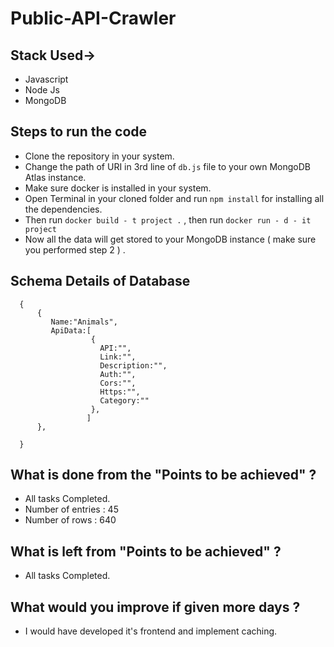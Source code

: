 
# Public-API-Crawler

## Stack Used-> 
 - Javascript
 - Node Js
 - MongoDB


 
## Steps to run the code

- Clone the repository in your system.
- Change the path of URI in 3rd line of `db.js` file to your own MongoDB Atlas instance. 
- Make sure docker is installed in your system.
- Open Terminal in your cloned folder and run `npm install` for installing all the dependencies.
- Then run `docker build - t project .` , then run `docker run - d - it project`
- Now all the data will get stored to your MongoDB instance ( make sure you performed step 2 ) . 



## Schema Details of Database
```
  {
      {
         Name:"Animals",
         ApiData:[
                  {
                    API:"",
                    Link:"",
                    Description:"",
                    Auth:"",
                    Cors:"",
                    Https:"",
                    Category:""
                  },
                 ]
      },
      
  }
```
## What is done from the "Points to be achieved" ?

- All tasks Completed.
- Number of entries : 45
- Number of rows : 640

## What is left from "Points to be achieved" ?

- All tasks Completed.

## What would you improve if given more days ?

- I would have developed it's frontend and implement caching.
